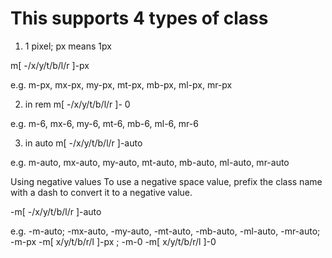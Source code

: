 <h1> This supports 4 types of class </h1>

1) 1 pixel; px means 1px

m[ -/x/y/t/b/l/r ]-px 

e.g. m-px, mx-px, my-px, mt-px, mb-px, ml-px, mr-px

2) in rem
m[ -/x/y/t/b/l/r ]- 0

e.g. m-6, mx-6, my-6, mt-6, mb-6, ml-6, mr-6

3) in auto
m[ -/x/y/t/b/l/r ]-auto 

e.g. m-auto, mx-auto, my-auto, mt-auto, mb-auto, ml-auto, mr-auto

>>>>>>>>> >>>>>>>>> >>>>>>>>> 

Using negative values
To use a negative space value, prefix the class name with a dash to convert it to a negative value.

-m[ -/x/y/t/b/l/r ]-auto 

e.g. 
-m-auto; 
-mx-auto, -my-auto, -mt-auto, -mb-auto, -ml-auto, -mr-auto;
-m-px -m[ x/y/t/b/r/l ]-px ; -m-0 -m[ x/y/t/b/r/l ]-0

